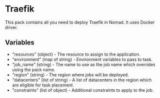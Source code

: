 # Traefik

This pack contains all you need to deploy Traefik in Nomad. It uses Docker driver.

## Variables

- "resources" (object) - The resource to assign to the application.
- "environment" (map of string) - Environment variables to pass to task.
- "job_name" (string) - The name to use as the job name which overrides using the pack name.
- "region" (string) - The region where jobs will be deployed.
- "datacenters" (list of string) - A list of datacenters in the region which are eligible for task placement.
- "constraints" (list of object) - Additional constraints to apply to the job.
